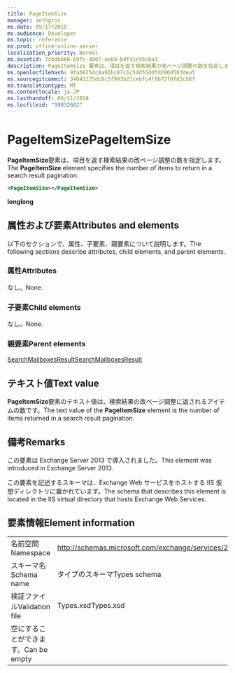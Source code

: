 ```yaml
---
title: PageItemSize
manager: sethgros
ms.date: 09/17/2015
ms.audience: Developer
ms.topic: reference
ms.prod: office-online-server
localization_priority: Normal
ms.assetid: 7cbd6b60-69fc-4007-aeb9-bdf41c45cba3
description: PageItemSize 要素は、項目を返す検索結果の改ページ調整の数を指定します。
ms.openlocfilehash: 9fab8254c8a91bc87c1c54d55ddfd2864583dea5
ms.sourcegitcommit: 34041125dc8c5f993b21cebfc4f8b72f0fd2cb6f
ms.translationtype: MT
ms.contentlocale: ja-JP
ms.lasthandoff: 06/11/2018
ms.locfileid: "19832682"
---
```

# <a name="pageitemsize"></a><span data-ttu-id="28ec4-103">PageItemSize</span><span class="sxs-lookup"><span data-stu-id="28ec4-103">PageItemSize</span></span>

<span data-ttu-id="28ec4-104">**PageItemSize**要素は、項目を返す検索結果の改ページ調整の数を指定します。</span><span class="sxs-lookup"><span data-stu-id="28ec4-104">The **PageItemSize** element specifies the number of items to return in a search result pagination.</span></span> 
  
```XML
<PageItemSize></PageItemSize>
```

 <span data-ttu-id="28ec4-105">**long**</span><span class="sxs-lookup"><span data-stu-id="28ec4-105">**long**</span></span>
## <a name="attributes-and-elements"></a><span data-ttu-id="28ec4-106">属性および要素</span><span class="sxs-lookup"><span data-stu-id="28ec4-106">Attributes and elements</span></span>

<span data-ttu-id="28ec4-107">以下のセクションで、属性、子要素、親要素について説明します。</span><span class="sxs-lookup"><span data-stu-id="28ec4-107">The following sections describe attributes, child elements, and parent elements.</span></span>
  
### <a name="attributes"></a><span data-ttu-id="28ec4-108">属性</span><span class="sxs-lookup"><span data-stu-id="28ec4-108">Attributes</span></span>

<span data-ttu-id="28ec4-109">なし。</span><span class="sxs-lookup"><span data-stu-id="28ec4-109">None.</span></span>
  
### <a name="child-elements"></a><span data-ttu-id="28ec4-110">子要素</span><span class="sxs-lookup"><span data-stu-id="28ec4-110">Child elements</span></span>

<span data-ttu-id="28ec4-111">なし。</span><span class="sxs-lookup"><span data-stu-id="28ec4-111">None.</span></span>
  
### <a name="parent-elements"></a><span data-ttu-id="28ec4-112">親要素</span><span class="sxs-lookup"><span data-stu-id="28ec4-112">Parent elements</span></span>

[<span data-ttu-id="28ec4-113">SearchMailboxesResult</span><span class="sxs-lookup"><span data-stu-id="28ec4-113">SearchMailboxesResult</span></span>](searchmailboxesresult.md)
  
## <a name="text-value"></a><span data-ttu-id="28ec4-114">テキスト値</span><span class="sxs-lookup"><span data-stu-id="28ec4-114">Text value</span></span>

<span data-ttu-id="28ec4-115">**PageItemSize**要素のテキスト値は、検索結果の改ページ調整に返されるアイテムの数です。</span><span class="sxs-lookup"><span data-stu-id="28ec4-115">The text value of the **PageItemSize** element is the number of items returned in a search result pagination.</span></span> 
  
## <a name="remarks"></a><span data-ttu-id="28ec4-116">備考</span><span class="sxs-lookup"><span data-stu-id="28ec4-116">Remarks</span></span>

<span data-ttu-id="28ec4-117">この要素は Exchange Server 2013 で導入されました。</span><span class="sxs-lookup"><span data-stu-id="28ec4-117">This element was introduced in Exchange Server 2013.</span></span>
  
<span data-ttu-id="28ec4-118">この要素を記述するスキーマは、Exchange Web サービスをホストする IIS 仮想ディレクトリに置かれています。</span><span class="sxs-lookup"><span data-stu-id="28ec4-118">The schema that describes this element is located in the IIS virtual directory that hosts Exchange Web Services.</span></span>
  
## <a name="element-information"></a><span data-ttu-id="28ec4-119">要素情報</span><span class="sxs-lookup"><span data-stu-id="28ec4-119">Element information</span></span>

|||
|:-----|:-----|
|<span data-ttu-id="28ec4-120">名前空間</span><span class="sxs-lookup"><span data-stu-id="28ec4-120">Namespace</span></span>  <br/> |http://schemas.microsoft.com/exchange/services/2006/types  <br/> |
|<span data-ttu-id="28ec4-121">スキーマ名</span><span class="sxs-lookup"><span data-stu-id="28ec4-121">Schema name</span></span>  <br/> |<span data-ttu-id="28ec4-122">タイプのスキーマ</span><span class="sxs-lookup"><span data-stu-id="28ec4-122">Types schema</span></span>  <br/> |
|<span data-ttu-id="28ec4-123">検証ファイル</span><span class="sxs-lookup"><span data-stu-id="28ec4-123">Validation file</span></span>  <br/> |<span data-ttu-id="28ec4-124">Types.xsd</span><span class="sxs-lookup"><span data-stu-id="28ec4-124">Types.xsd</span></span>  <br/> |
|<span data-ttu-id="28ec4-125">空にすることができます。</span><span class="sxs-lookup"><span data-stu-id="28ec4-125">Can be empty</span></span>  <br/> ||
   

